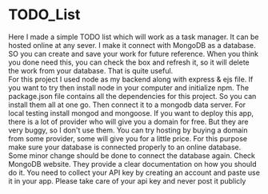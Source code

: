 # TODO_List

Here I made a simple TODO list which will work as a task manager. It can be hosted online at any sever. I make it connect with MongoDB as a database. SO you can create and save your work for future reference. When you think you done need this, you can check the box and refresh it, so it will delete the work from your database. That is quite useful.
<br>
For this project I used node as my backend along with express & ejs file. If you want to try then install node in your computer and initialize npm. The package.json file contains all the dependencies for this project. So you can install them all at one go. Then connect it to a mongodb data server. For local testing install mongod and mongoose. If you want to deploy this app, there is a lot of provider who will give you a domain for free. But they are very buggy, so I don't use them. You can try hosting by buying a domain from some provider, some will give you for a little price. For this purpose make sure your database is connected properly to an online database. Some minor change should be done to connect the database again. Check MongoDB website. They provide a clear documentation on how you should do it. You need to collect your API key by creating an account and paste use it in your app. Please take care of your  api key and never post it publicly
